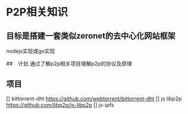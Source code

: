 # P2P相关知识

## 目标是搭建一套类似zeronet的去中心化网站框架
nodejs实现或go实现

##　计划
通过了解p2p相关项目理解p2p的协议及原理

## 项目


[] bittorrent-dht https://github.com/webtorrent/bittorrent-dht
[] js libp2p https://github.com/libp2p/js-libp2p
[] js-ipfs